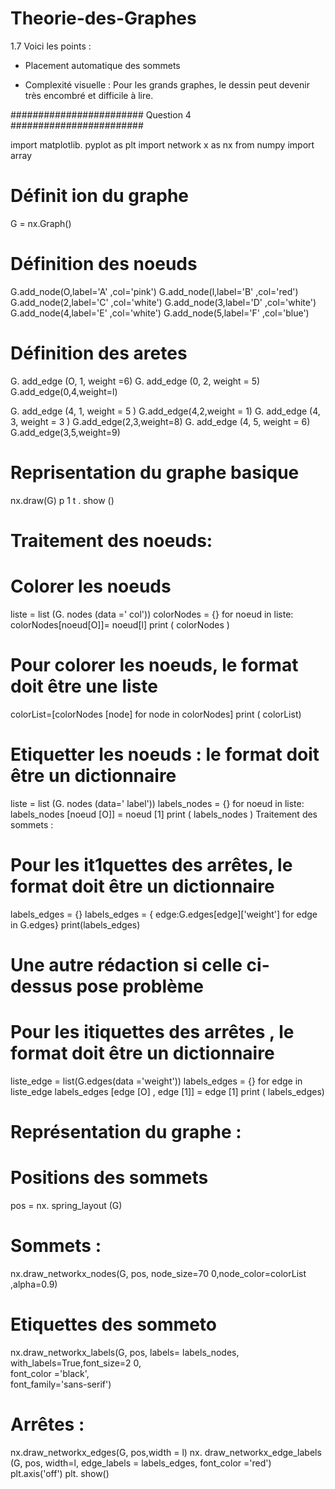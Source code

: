 # Theorie-des-Graphes


1.7
Voici les points :
- Placement automatique des sommets

- Complexité visuelle : Pour les grands graphes, le dessin peut devenir très encombré et difficile à lire.





######################## Question 4 ########################



import matplotlib. pyplot as plt
import network x as nx
from numpy import array

# Définit ion du graphe
G = nx.Graph()

# Définition des noeuds
G.add_node(O,label='A' ,col='pink')
G.add_node(l,label='B' ,col='red')
G.add_node(2,label='C' ,col='white')
G.add_node(3,label='D' ,col='white')
G.add_node(4,label='E' ,col='white')
G.add_node(5,label='F' ,col='blue')

# Définition des aretes
G. add_edge (O, 1, weight =6)
G. add_edge (0, 2, weight = 5)
G.add_edge(0,4,weight=l)

G. add_edge (4, 1, weight = 5 )
G.add_edge(4,2,weight = 1)
G. add_edge (4, 3, weight = 3 )
G.add_edge(2,3,weight=8)
G. add_edge (4, 5, weight = 6)
G.add_edge(3,5,weight=9)

# Reprisentation du graphe basique
nx.draw(G)
p 1 t . show ()

# Traitement des noeuds:
# Colorer les noeuds
liste = list (G. nodes (data =' col'))
colorNodes = {}
for noeud in liste:
    colorNodes[noeud[O]]= noeud[l]
    print ( colorNodes )

# Pour colorer les noeuds, le format doit être une liste
colorList=[colorNodes [node] for node in colorNodes]
print ( colorList)

# Etiquetter les noeuds : le format doit être un dictionnaire
liste = list (G. nodes (data=' label'))
labels_nodes = {}
for noeud in liste:
labels_nodes [noeud [O]] = noeud [1]
print ( labels_nodes )
Traitement des sommets :

# Pour les it1quettes des arrêtes, le format doit être un dictionnaire
labels_edges = {}
labels_edges = { edge:G.edges[edge]['weight'] for edge in G.edges}
print(labels_edges)

# Une autre rédaction si celle ci-dessus pose problème
# Pour les itiquettes des arrêtes , le format doit être un dictionnaire
liste_edge = list(G.edges(data ='weight'))
labels_edges = {}
for edge in liste_edge
    labels_edges [edge [O] , edge [1]] = edge [1]
    print ( labels_edges)

# Représentation du graphe :
# Positions des sommets
pos = nx. spring_layout (G)

# Sommets :
nx.draw_networkx_nodes(G, pos, node_size=70 0,node_color=colorList ,alpha=0.9)

# Etiquettes des sommeto
nx.draw_networkx_labels(G, pos, labels= labels_nodes, \
with_labels=True,font_size=2 0, \
font_color ='black', \
font_family='sans-serif')

# Arrêtes :
nx.draw_networkx_edges(G, pos,width = l)
nx. draw_networkx_edge_labels (G, pos, width=l, edge_labels = labels_edges,
font_color ='red')
plt.axis('off')
plt. show()